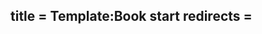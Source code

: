 title = Template:Book start
redirects =
---

<div class="book" data-translate="true" data-audio-file="{{{audio|}}}">
